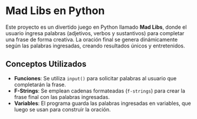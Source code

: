 # Mad Libs en Python

Este proyecto es un divertido juego en Python llamado **Mad Libs**, donde el usuario ingresa palabras (adjetivos, verbos y sustantivos) para completar una frase de forma creativa. La oración final se genera dinámicamente según las palabras ingresadas, creando resultados únicos y entretenidos.

## Conceptos Utilizados

- **Funciones**: Se utiliza `input()` para solicitar palabras al usuario que completarán la frase.
- **F-Strings**: Se emplean cadenas formateadas (`f-strings`) para crear la frase final con las palabras ingresadas.
- **Variables**: El programa guarda las palabras ingresadas en variables, que luego se usan para construir la oración.
